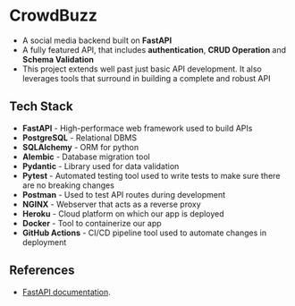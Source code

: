 # CrowdBuzz
* A social media backend built on **FastAPI**
* A fully featured API, that includes **authentication**, **CRUD Operation** and **Schema Validation**
* This project extends well past just basic API development. It also leverages tools that surround in building a complete and robust API

## Tech Stack
- **FastAPI** - High-performace web framework used to build APIs
- **PostgreSQL** - Relational DBMS
- **SQLAlchemy** - ORM for python
- **Alembic** - Database migration tool
- **Pydantic** - Library used for data validation 
- **Pytest** - Automated testing tool used to write tests to make sure there are no breaking changes
- **Postman** - Used to test API routes during development
- **NGINX** - Webserver that acts as a reverse proxy
- **Heroku** - Cloud platform on which our app is deployed
- **Docker** - Tool to containerize our app 
- **GitHub Actions** - CI/CD pipeline tool used to automate changes in deployment

## References
* [FastAPI documentation](https://fastapi.tiangolo.com/tutorial/).